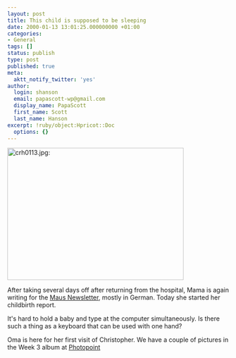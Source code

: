 ```yaml
---
layout: post
title: This child is supposed to be sleeping
date: 2000-01-13 13:01:25.000000000 +01:00
categories:
- General
tags: []
status: publish
type: post
published: true
meta:
  aktt_notify_twitter: 'yes'
author:
  login: shanson
  email: papascott-wp@gmail.com
  display_name: PapaScott
  first_name: Scott
  last_name: Hanson
excerpt: !ruby/object:Hpricot::Doc
  options: {}
---
```

<p><img src="http://www.papascott.de/wordpress/wp-content/uploads/2000/01/crh0113.jpg" height="300" width="400" border="0" alt="crh0113.jpg: " /></p>
<p>After taking several days off after returning from the hospital, Mama is again writing for the <a href="http://www.mausnews.de">Maus Newsletter</a>, mostly in German. Today she started her childbirth report.</p>
<p>It's hard to hold a baby and type at the computer simultaneously. Is there such a thing as a keyboard that can be used with one hand?</p>
<p>Oma is here for her first visit of Christopher. We have a couple of pictures in the Week 3 album at <a href="http://albums.photopoint.com/j/AlbumList?u=185392">Photopoint</a></p>
